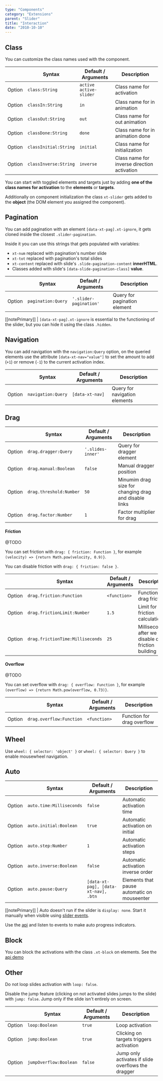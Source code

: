 ```yaml
---
type: "Components"
category: "Extensions"
parent: "Slider"
title: "Interaction"
date: "2010-10-10"
---
```


## Class

You can customize the class names used with the component.

<div class="table-scroll">

|                         | Syntax                                    | Default / Arguments                       | Description                   |
| ----------------------- | ----------------------------------------- | ----------------------------- | ----------------------------- |
| Option                  | `class:String`                          | `active active-slider`        | Class name for activation            |
| Option                  | `classIn:String`                          | `in`        | Class name for in animation            |
| Option                  | `classOut:String`                          | `out`        | Class name for out animation            |
| Option                  | `classDone:String`                          | `done`        | Class name for in animation done            |
| Option                  | `classInitial:String`                          | `initial`        | Class name for initialization            |
| Option                  | `classInverse:String`                          | `inverse`        | Class name for inverse direction activation            |

</div>

You can start with toggled elements and targets just by adding **one of the class names for activation** to the **elements** or **targets**.

Additionally on component initialization the class `xt-slider` gets added to the **object** (the DOM element you assigned the component).

## Pagination

You can add pagination with an element `[data-xt-pag].xt-ignore`, it gets cloned inside the closest `.slider-pagination`.

Inside it you can use this strings that gets populated with variables:

- `xt-num` replaced with pagination's number slide
- `xt-tot` replaced with pagination's total slides
- `xt-content` replaced with slide's `.slide-pagination-content` **innerHTML**.
- Classes added with slide's `[data-slide-pagination-class]` **value**.

<div class="table-scroll">

|                         | Syntax                                    | Default / Arguments                       | Description                   |
| ----------------------- | ----------------------------------------- | ----------------------------- | ----------------------------- |
| Option                  | `pagination:Query`                          | `'.slider-pagination'`        | Query for pagination element             |

</div>

<script type="text/plain" class="language-markup">
  <nav class="slider-pagination">
    <button type="button" class="btn btn-medium xt-ignore" data-xt-pag title="Slide xt-num">
      xt-num of xt-tot
    </button>
  </nav>
</script>

[[notePrimary]]
| `[data-xt-pag].xt-ignore` is essential to the functioning of the slider, but you can hide it using the class `.hidden`.

<demo>
  <demovanilla src="vanilla/components/extensions/slider/pagination">
  </demovanilla>
</demo>

## Navigation

You can add navigation with the `navigation:Query` option, on the queried elements use the attribute `[data-xt-nav="value"]` to set the amount to add (`+1`) or remove (`-1`) to the current activation index.

<div class="table-scroll">

|                         | Syntax                                    | Default / Arguments                       | Description                   |
| ----------------------- | ----------------------------------------- | ----------------------------- | ----------------------------- |
| Option                  | `navigation:Query`                          | `[data-xt-nav]`        | Query for navigation elements             |

</div>

<script type="text/plain" class="language-markup">
  <button type="button" class="btn btn-medium" data-xt-nav="-1" title="Previous slide">
    <span class="icon-chevron-left"></span>
  </button>
  <button type="button" class="btn btn-medium" data-xt-nav="1" title="Next slide">
    <span class="icon-chevron-right"></span>
  </button>
</script>

<demo>
  <demovanilla src="vanilla/components/extensions/slider/navigation">
  </demovanilla>
</demo>

## Drag

<div class="table-scroll">

|                         | Syntax                                    | Default / Arguments                       | Description                   |
| ----------------------- | ----------------------------------------- | ----------------------------- | ----------------------------- |
| Option                  | `drag.dragger:Query`                          | `'.slides-inner'`        | Query for dragger element             |
| Option                  | `drag.manual:Boolean`                          | `false`        | Manual dragger position            |
| Option                  | `drag.threshold:Number`                          | `50`        | Minumim drag size for changing drag and disable links             |
| Option                  | `drag.factor:Number`                          | `1`        | Factor multiplier for drag             |

</div>

#### Friction

@TODO

You can set friction with `drag: { friction: Function }`, for example `(velocity) => {return Math.pow(velocity, 0.9)}`.

You can disable friction with `drag: { friction: false }`.

<div class="table-scroll">

|                         | Syntax                                    | Default / Arguments                       | Description                   |
| ----------------------- | ----------------------------------------- | ----------------------------- | ----------------------------- |
| Option                  | `drag.friction:Function`                          | `<function>`        | Function for drag friction             |
| Option                  | `drag.frictionLimit:Number`                          | `1.5`        | Limit for friction calculation             |
| Option                  | `drag.frictionTime:Milliseconds`                          | `25`        | Milliseconds after we disable drag friction building            |

</div>

#### Overflow

@TODO

You can set overflow with `drag: { overflow: Function }`, for example `(overflow) => {return Math.pow(overflow, 0.73)}`.

<div class="table-scroll">

|                         | Syntax                                    | Default / Arguments                       | Description                   |
| ----------------------- | ----------------------------------------- | ----------------------------- | ----------------------------- |
| Option                  | `drag.overflow:Function`                          | `<function>`        | Function for drag overflow             |

</div>

## Wheel

Use `wheel: { selector: 'object' }` or `wheel: { selector: Query }` to enable mousewheel navigation.

<demo>
  <demovanilla src="vanilla/components/extensions/slider/wheel">
  </demovanilla>
</demo>

## Auto

<div class="table-scroll">

|                         | Syntax                                    | Default / Arguments                       | Description                   |
| ----------------------- | ----------------------------------------- | ----------------------------- | ----------------------------- |
| Option                  | `auto.time:Milliseconds`                          | `false`        | Automatic activation time            |
| Option                  | `auto.initial:Boolean`                          | `true`        | Automatic activation on initial            |
| Option                  | `auto.step:Number`                          | `1`        | Automatic activation steps            |
| Option                  | `auto.inverse:Boolean`                          | `false`        | Automatic activation inverse order            |
| Option                  | `auto.pause:Query`                          | `[data-xt-pag], [data-xt-nav], .btn`        | Elements that pause automatic on mouseenter            |

</div>

[[notePrimary]]
| Auto doesn't run if the slider is `display: none`. Start it manually when visible using [slider events](/components/extensions/slider/api#trigger).

Use the [api](/components/extensions/slider/api#listen) and listen to events to make auto progress indicators.

<demo>
  <demovanilla src="vanilla/components/extensions/slider/progress">
  </demovanilla>
</demo>

## Block

You can block the activations with the class `.xt-block` on elements. See the [api demo](/components/extensions/slider/api#demo)

## Other

Do not loop slides activation with `loop: false`.

Disable the jump feature (clicking on not activated slides jumps to the slide) with `jump: false`. Jump only if the slide isn't entirely on screen.

<div class="table-scroll">

|                         | Syntax                                    | Default / Arguments                       | Description                   |
| ----------------------- | ----------------------------------------- | ----------------------------- | ----------------------------- |
| Option                  | `loop:Boolean`                          | `true`        | Loop activation            |
| Option                  | `jump:Boolean`                          | `true`        | Clicking on targets triggers activation            |
| Option                  | `jumpOverflow:Boolean`                          | `false`        | Jump only activates if slide overflows the dragger            |

</div>

<demo>
  <demovanilla src="vanilla/components/extensions/slider/other">
  </demovanilla>
</demo>
